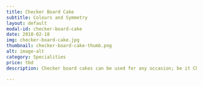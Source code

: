 ```yaml
---
title: Checker Board Cake
subtitle: Colours and Symmetry
layout: default
modal-id: checker-board-cake
date: 2018-02-18
img: checker-board-cake.jpg
thumbnail: checker-board-cake-thumb.png
alt: image-alt
category: Specialities
price: tbd
description: Checker board cakes can be used for any occasion; be it Christmas with green and red or a baby shower with blue and pink. Guests will be thrilled to see the surprise that lies inside.

---
```

